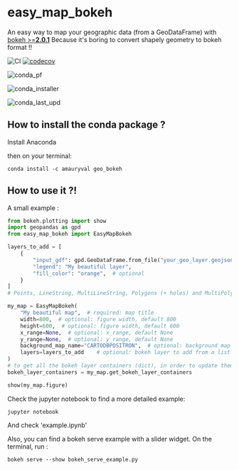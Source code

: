 # easy_map_bokeh
An easy way to map your geographic data (from a GeoDataFrame) with [bokeh >=__2.0.1__](https://github.com/bokeh/bokeh/tree/2.0.1)
Because it's boring to convert shapely geometry to bokeh format !!

![CI](https://github.com/wiralyki/Bokeh_for_easy_map/workflows/CI/badge.svg)
[![codecov](https://codecov.io/gh/wiralyki/Bokeh_for_easy_map/branch/master/graph/badge.svg)](https://codecov.io/gh/wiralyki/Bokeh_for_easy_map)

![conda_pf](https://anaconda.org/amauryval/geo_bokeh/badges/platforms.svg)

![conda_installer](https://anaconda.org/amauryval/geo_bokeh/badges/installer/conda.svg)

![conda_last_upd](https://anaconda.org/amauryval/geo_bokeh/badges/latest_release_date.svg)

## How to install the conda package ?
Install Anaconda

then on your terminal:
```
conda install -c amauryval geo_bokeh
```


## How to use it ?!

A small example :
```python
from bokeh.plotting import show
import geopandas as gpd
from easy_map_bokeh import EasyMapBokeh

layers_to_add = [
    {
        "input_gdf": gpd.GeoDataFrame.from_file("your_geo_layer.geojson"),
        "legend": "My beautiful layer",
        "fill_color": "orange",  # optional
    }
]
# Points, LineString, MultiLineString, Polygons (+ holes) and MultiPolygons (+ holes) are supported

my_map = EasyMapBokeh(
    "My beautiful map",  # required: map title
    width=800,  # optional: figure width, default 800
    height=600,  # optional: figure width, default 600
    x_range=None,  # optional: x_range, default None
    y_range=None,  # optional: y_range, default None
    background_map_name="CARTODBPOSITRON",  # optional: background map name, default: CARTODBPOSITRON
    layers=layers_to_add    # optional: bokeh layer to add from a list of dict contains geodataframe settings, see dict above
)
# to get all the bokeh layer containers (dict), in order to update them (interactivity, slider... on a bokeh serve)
bokeh_layer_containers = my_map.get_bokeh_layer_containers

show(my_map.figure)
```

Check the jupyter notebook to find a more detailed example: 
```
jupyter notebook
```
And check 'example.ipynb'


Also, you can find a bokeh serve example with a slider widget.
On the terminal, run :
```
bokeh serve --show bokeh_serve_example.py
```
